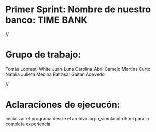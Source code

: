 # Primer Sprint: Nombre de nuestro banco: TIME BANK

//

# Grupo de trabajo: 
Tomás Lopresti White
Juan Luna
Carolina Abril Camejo Martins Curto
Natalia Julieta Medina
Baltasar Gaitan Acevedo

//

# Aclaraciones de ejecucón:
Inicializar el programa desde el archivo login_simulación.html para la completa experiencia.
